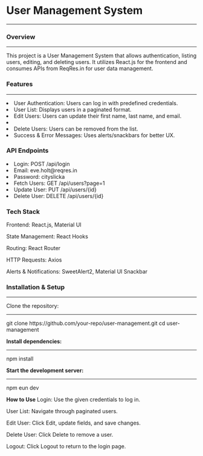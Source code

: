 <h1>User Management System</h1>
<hr>


<h3>Overview</h3>
<hr>

This project is a User Management System that allows authentication, listing users, editing, and deleting users. It utilizes React.js for the frontend and consumes APIs from ReqRes.in for user data management.
<h3><b> Features</b></h3>
<hr>

  <li>User Authentication: Users can log in with predefined credentials.</li>

   <li>User List: Displays users in a paginated format.</li>

   <li>Edit Users: Users can update their first name, last name, and email.<li/>

 <li>Delete Users: Users can be removed from the list.</li>

<li>Success & Error Messages: Uses alerts/snackbars for better UX.</li>

<h3><b>API Endpoints</b></h3>

<li>Login: POST /api/login</li>

<li>Email: eve.holt@reqres.in</li>

<li>Password: cityslicka</li>

<li>Fetch Users: GET /api/users?page=1</li>

<li>Update User: PUT /api/users/{id}</li>

<li>Delete User: DELETE /api/users/{id}</li>

<h3><b>Tech Stack</b></h3>

Frontend: React.js, Material UI

State Management: React Hooks

Routing: React Router

HTTP Requests: Axios

Alerts & Notifications: SweetAlert2, Material UI Snackbar

<h3><b>Installation & Setup</b></h3>
<hr>
Clone the repository:
<hr>
git clone https://github.com/your-repo/user-management.git
cd user-management

<b>Install dependencies:</b>
<hr>
npm install

<b>Start the development server:</b>
<hr>

npm eun dev

<b>How to Use</b>
Login: Use the given credentials to log in.

User List: Navigate through paginated users.

Edit User: Click Edit, update fields, and save changes.

Delete User: Click Delete to remove a user.

Logout: Click Logout to return to the login page.
